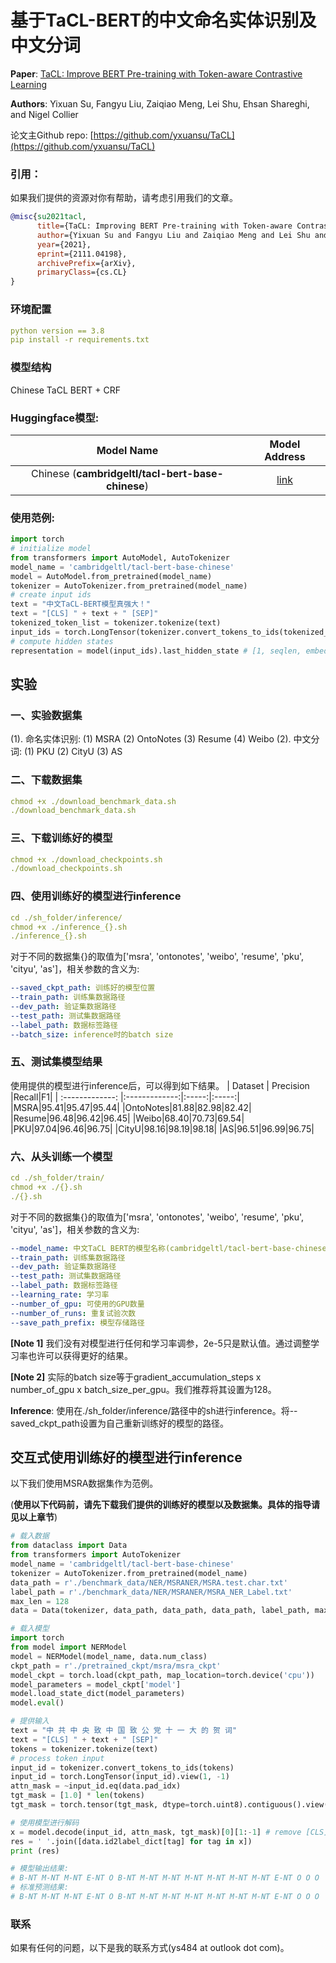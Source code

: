 # 基于TaCL-BERT的中文命名实体识别及中文分词
**Paper**: [TaCL: Improve BERT Pre-training with Token-aware Contrastive Learning](https://arxiv.org/abs/2111.04198)

**Authors**: Yixuan Su, Fangyu Liu, Zaiqiao Meng, Lei Shu, Ehsan Shareghi, and Nigel Collier

论文主Github repo: [https://github.com/yxuansu/TaCL](https://github.com/yxuansu/TaCL)

### 引用：
如果我们提供的资源对你有帮助，请考虑引用我们的文章。

```bibtex
@misc{su2021tacl,
      title={TaCL: Improving BERT Pre-training with Token-aware Contrastive Learning}, 
      author={Yixuan Su and Fangyu Liu and Zaiqiao Meng and Lei Shu and Ehsan Shareghi and Nigel Collier},
      year={2021},
      eprint={2111.04198},
      archivePrefix={arXiv},
      primaryClass={cs.CL}
}
```

### 环境配置
```yaml
python version == 3.8
pip install -r requirements.txt
```
### 模型结构
Chinese TaCL BERT + CRF

### Huggingface模型:

|Model Name|Model Address|
|:-------------:|:-------------:|
|Chinese (**cambridgeltl/tacl-bert-base-chinese**)|[link](https://huggingface.co/cambridgeltl/tacl-bert-base-chinese)|

### 使用范例:
```python
import torch
# initialize model
from transformers import AutoModel, AutoTokenizer
model_name = 'cambridgeltl/tacl-bert-base-chinese'
model = AutoModel.from_pretrained(model_name)
tokenizer = AutoTokenizer.from_pretrained(model_name)
# create input ids
text = "中文TaCL-BERT模型真强大！"
text = "[CLS] " + text + " [SEP]"
tokenized_token_list = tokenizer.tokenize(text)
input_ids = torch.LongTensor(tokenizer.convert_tokens_to_ids(tokenized_token_list)).view(1, -1)
# compute hidden states
representation = model(input_ids).last_hidden_state # [1, seqlen, embed_dim]
```


## 实验
### 一、实验数据集
(1). 命名实体识别: (1) MSRA (2) OntoNotes (3) Resume (4) Weibo
(2). 中文分词: (1) PKU (2) CityU (3) AS

### 二、下载数据集
```yaml
chmod +x ./download_benchmark_data.sh
./download_benchmark_data.sh
```

### 三、下载训练好的模型
```yaml
chmod +x ./download_checkpoints.sh
./download_checkpoints.sh
```

### 四、使用训练好的模型进行inference
```yaml
cd ./sh_folder/inference/
chmod +x ./inference_{}.sh
./inference_{}.sh
```
对于不同的数据集{}的取值为['msra', 'ontonotes', 'weibo', 'resume', 'pku', 'cityu', 'as']，相关参数的含义为:

```yaml
--saved_ckpt_path: 训练好的模型位置
--train_path: 训练集数据路径
--dev_path: 验证集数据路径
--test_path: 测试集数据路径
--label_path: 数据标签路径
--batch_size: inference时的batch size
```

### 五、测试集模型结果
使用提供的模型进行inference后，可以得到如下结果。
|     Dataset | Precision       |Recall|F1|
| :-------------: |:-------------:|:-----:|:-----:|
|MSRA|95.41|95.47|95.44|
|OntoNotes|81.88|82.98|82.42|
|Resume|96.48|96.42|96.45|
|Weibo|68.40|70.73|69.54|
|PKU|97.04|96.46|96.75|
|CityU|98.16|98.19|98.18|
|AS|96.51|96.99|96.75|

### 六、从头训练一个模型
```yaml
cd ./sh_folder/train/
chmod +x ./{}.sh
./{}.sh
```
对于不同的数据集{}的取值为['msra', 'ontonotes', 'weibo', 'resume', 'pku', 'cityu', 'as']，相关参数的含义为:

```yaml
--model_name: 中文TaCL BERT的模型名称(cambridgeltl/tacl-bert-base-chinese)
--train_path: 训练集数据路径
--dev_path: 验证集数据路径
--test_path: 测试集数据路径
--label_path: 数据标签路径
--learning_rate: 学习率
--number_of_gpu: 可使用的GPU数量
--number_of_runs: 重复试验次数
--save_path_prefix: 模型存储路径
```

**[Note 1]** 我们没有对模型进行任何和学习率调参，2e-5只是默认值。通过调整学习率也许可以获得更好的结果。

**[Note 2]** 实际的batch size等于gradient_accumulation_steps x number_of_gpu x batch_size_per_gpu。我们推荐将其设置为128。

**Inference**: 使用在./sh_folder/inference/路径中的sh进行inference。将--saved_ckpt_path设置为自己重新训练好的模型的路径。

## 交互式使用训练好的模型进行inference
以下我们使用MSRA数据集作为范例。

(**使用以下代码前，请先下载我们提供的训练好的模型以及数据集。具体的指导请见以上章节**)
```python
# 载入数据
from dataclass import Data
from transformers import AutoTokenizer
model_name = 'cambridgeltl/tacl-bert-base-chinese'
tokenizer = AutoTokenizer.from_pretrained(model_name)
data_path = r'./benchmark_data/NER/MSRANER/MSRA.test.char.txt'
label_path = r'./benchmark_data/NER/MSRANER/MSRA_NER_Label.txt'
max_len = 128
data = Data(tokenizer, data_path, data_path, data_path, label_path, max_len)

# 载入模型
import torch
from model import NERModel
model = NERModel(model_name, data.num_class)
ckpt_path = r'./pretrained_ckpt/msra/msra_ckpt'
model_ckpt = torch.load(ckpt_path, map_location=torch.device('cpu'))
model_parameters = model_ckpt['model']
model.load_state_dict(model_parameters)
model.eval()

# 提供输入
text = "中 共 中 央 致 中 国 致 公 党 十 一 大 的 贺 词"
text = "[CLS] " + text + " [SEP]"
tokens = tokenizer.tokenize(text)
# process token input
input_id = tokenizer.convert_tokens_to_ids(tokens)
input_id = torch.LongTensor(input_id).view(1, -1)
attn_mask = ~input_id.eq(data.pad_idx)
tgt_mask = [1.0] * len(tokens)
tgt_mask = torch.tensor(tgt_mask, dtype=torch.uint8).contiguous().view(1,-1)

# 使用模型进行解码
x = model.decode(input_id, attn_mask, tgt_mask)[0][1:-1] # remove [CLS] and [SEP] tokens.
res = ' '.join([data.id2label_dict[tag] for tag in x])
print (res)

# 模型输出结果: 
# B-NT M-NT M-NT E-NT O B-NT M-NT M-NT M-NT M-NT M-NT M-NT E-NT O O O
# 标准预测结果: 
# B-NT M-NT M-NT E-NT O B-NT M-NT M-NT M-NT M-NT M-NT M-NT E-NT O O O
```

### 联系
如果有任何的问题，以下是我的联系方式(ys484 at outlook dot com)。
